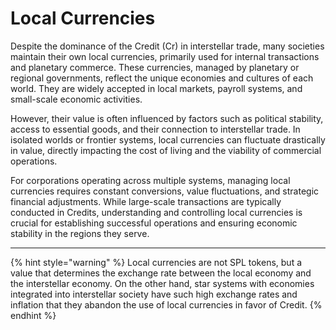 # Local Currencies

Despite the dominance of the Credit (Cr) in interstellar trade, many societies maintain their own local currencies, primarily used for internal transactions and planetary commerce. These currencies, managed by planetary or regional governments, reflect the unique economies and cultures of each world. They are widely accepted in local markets, payroll systems, and small-scale economic activities.

However, their value is often influenced by factors such as political stability, access to essential goods, and their connection to interstellar trade. In isolated worlds or frontier systems, local currencies can fluctuate drastically in value, directly impacting the cost of living and the viability of commercial operations.

For corporations operating across multiple systems, managing local currencies requires constant conversions, value fluctuations, and strategic financial adjustments. While large-scale transactions are typically conducted in Credits, understanding and controlling local currencies is crucial for establishing successful operations and ensuring economic stability in the regions they serve.

***

{% hint style="warning" %}
Local currencies are not SPL tokens, but a value that determines the exchange rate between the local economy and the interstellar economy. On the other hand, star systems with economies integrated into interstellar society have such high exchange rates and inflation that they abandon the use of local currencies in favor of Credit.
{% endhint %}
